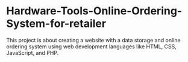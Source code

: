 # Hardware-Tools-Online-Ordering-System-for-retailer
This project is about creating a website with a data storage and online ordering system using web development languages like HTML, CSS, JavaScript, and PHP.
